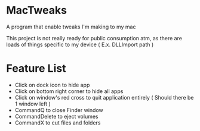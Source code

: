 # MacTweaks
A program that enable tweaks I'm making to my mac

This project is not really ready for public consumption atm, as there are loads of things specific to my device ( E.x. DLLImport path )

# Feature List
- Click on dock icon to hide app
- Click on bottom right corner to hide all apps
- Click on window's red cross to quit application entirely ( Should there be 1 window left )
- CommandQ to close Finder window
- CommandDelete to eject volumes
- CommandX to cut files and folders
